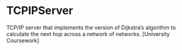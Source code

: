 # TCPIPServer
TCP/IP server that implements the version of Dijkstra’s algorithm to calculate the next hop across a network of networks. [University Coursework]
